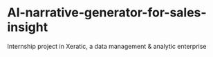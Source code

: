 # AI-narrative-generator-for-sales-insight
Internship project in Xeratic, a data management &amp; analytic enterprise 
